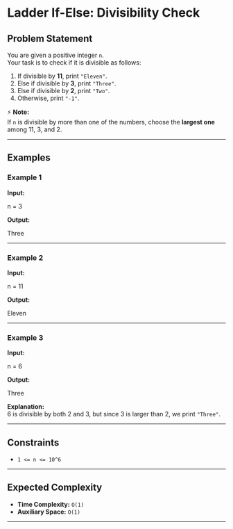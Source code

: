 # Ladder If-Else: Divisibility Check

## Problem Statement
You are given a positive integer `n`.  
Your task is to check if it is divisible as follows:

1. If divisible by **11**, print `"Eleven"`.  
2. Else if divisible by **3**, print `"Three"`.  
3. Else if divisible by **2**, print `"Two"`.  
4. Otherwise, print `"-1"`.  

⚡ **Note:**  
If `n` is divisible by more than one of the numbers, choose the **largest one** among 11, 3, and 2.

---

## Examples

### Example 1
**Input:**  

n = 3

**Output:**  

Three


---

### Example 2
**Input:**  

n = 11

**Output:**  

Eleven


---

### Example 3
**Input:**  

n = 6

**Output:**  

Three

**Explanation:**  
6 is divisible by both 2 and 3, but since 3 is larger than 2, we print `"Three"`.

---

## Constraints
- `1 <= n <= 10^6`

---

## Expected Complexity
- **Time Complexity:** `O(1)`  
- **Auxiliary Space:** `O(1)`  

---
